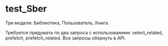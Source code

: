 # test_Sber

Три модели: Библиотека, Пользователь, Книга. 

Требуется придумать по два запроса с использованием: select_related, prefetch, prefetch_related. Все запросы обернуть в API.
